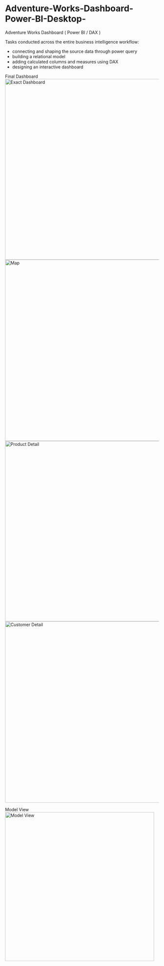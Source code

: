 # Adventure-Works-Dashboard-Power-BI-Desktop-

Adventure Works Dashboard ( Power BI / DAX )

Tasks conducted across the entire business intelligence workflow:

* connecting and shaping the source data through power query
* building a relational model
* adding calculated columns and measures using DAX
* designing an interactive dashboard

Final Dashboard
<img width="592" alt="Exact Dashboard" src="https://github.com/oladzie/Adventure-Works-Dashboard---Power-BI-Desktop-/assets/141512778/537c4f71-cdfc-45e6-9463-41471bf3a1f5">
<img width="594" alt="Map" src="https://github.com/oladzie/Adventure-Works-Dashboard---Power-BI-Desktop-/assets/141512778/af6feaf6-56c4-41f9-b9f3-63808b693d7f">
<img width="591" alt="Product Detail" src="https://github.com/oladzie/Adventure-Works-Dashboard---Power-BI-Desktop-/assets/141512778/b6e9ff01-a431-4c0b-bacc-066221a25130">
<img width="594" alt="Customer Detail" src="https://github.com/oladzie/Adventure-Works-Dashboard---Power-BI-Desktop-/assets/141512778/562c4cde-5abf-4184-88c8-b995c5e12acd">

Model View
<img width="488" alt="Model View" src="https://github.com/oladzie/Adventure-Works-Dashboard---Power-BI-Desktop-/assets/141512778/3fc660a3-add0-4c67-aee0-d8fffe8f2f01">





